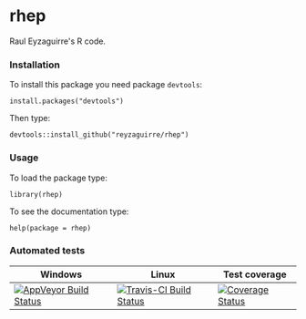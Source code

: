 rhep
====

Raul Eyzaguirre's R code.

### Installation

To install this package you need package `devtools`:

```{r eval=F}
install.packages("devtools")
```

Then type:

```{r eval=F}
devtools::install_github("reyzaguirre/rhep")
```

### Usage

To load the package type:

```{r eval=F}
library(rhep)
```

To see the documentation type:

```{r eval=F}
help(package = rhep)
```

### Automated tests

Windows | Linux | Test coverage
--------|-------|-----------------
[![AppVeyor Build Status](https://ci.appveyor.com/api/projects/status/github/reyzaguirre/rhep?branch=master)](https://ci.appveyor.com/project/reyzaguirre/rhep) | [![Travis-CI Build Status](https://travis-ci.org/reyzaguirre/rhep.png?branch=master)](https://travis-ci.org/reyzaguirre/rhep) | [![Coverage Status](https://img.shields.io/coveralls/reyzaguirre/rhep.svg)](https://coveralls.io/r/reyzaguirre/rhep?branch=master)
